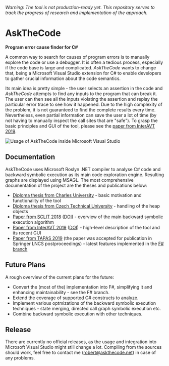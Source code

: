 *Warning: The tool is not production-ready yet.
This repository serves to track the progress of research and implementation of the approach.*

# AskTheCode

**Program error cause finder for C#**

A common way to search for causes of program errors is to manually explore the code or use a debugger.
It is often a tedious process, especially if the code base is large and complicated.
*AskTheCode* wants to change that, being a Microsoft Visual Studio extension for C# to enable developers to gather crucial information about the code semantics.

Its main idea is pretty simple - the user selects an assertion in the code and *AskTheCode* attempts to find any inputs to the program that can break it.
The user can then see all the inputs violating the assertion and replay the particular error trace to see how it happened.
Due to the high complexity of the problem, it is not guaranteed to find the complete results every time.
Nevertheless, even partial information can save the user a lot of time (by not having to manually inspect the call sites that are "safe").
To grasp the basic principles and GUI of the tool, please see the [paper from InterAVT 2019](https://github.com/roberthusak/AskTheCode/raw/master/docs/InterAVT_2019_paper.pdf).

![Usage of AskTheCode inside Microsoft Visual Studio](https://github.com/roberthusak/AskTheCode/raw/master/docs/gui.png)

## Documentation

AskTheCode uses Microsoft Roslyn .NET compiler to analyse C# code and backward symbolic execution as its main code exploration engine.
Resulting graphs are displayed using MSAGL.
The most comprehensive documentation of the project are the theses and publications below:

- [Diploma thesis from Charles University](https://github.com/roberthusak/AskTheCode/raw/master/docs/CUNI_DiplomaThesis.pdf) - basic motivation and functionality of the tool
- [Diploma thesis from Czech Technical University](https://github.com/roberthusak/AskTheCode/raw/master/docs/CTU_DiplomaThesis.pdf) - handling of the heap objects
- [Paper from SCLIT 2018](https://github.com/roberthusak/AskTheCode/raw/master/docs/SCLIT_2018_paper.pdf) ([DOI](https://doi.org/10.1063/1.5114357)) - overview of the main backward symbolic execution algorithm
- [Paper from InterAVT 2019](https://github.com/roberthusak/AskTheCode/raw/master/docs/InterAVT_2019_paper.pdf) ([DOI](https://doi.org/10.14279/tuj.eceasst.77.1109)) - high-level description of the tool and its recent GUI
- [Paper from TAPAS 2019](https://github.com/roberthusak/AskTheCode/raw/master/docs/TAPAS_2019_paper.pdf) (the paper was accepted for publication in Springer LNCS postproceedings) - latest features implemented in the [F# branch](https://github.com/roberthusak/AskTheCode/tree/dev/fsharp)

## Future Plans

A rough overview of the current plans for the future:

- Convert the (most of the) implementation into F#, simplifying it and enhancing maintainability - see the F# branch.
- Extend the coverage of supported C# constructs to analyze.
- Implement various optmizations of the backward symbolic execution techniques - state merging, directed call graph symbolic execution etc.
- Combine backward symbolic execution with other techniques.

## Release

There are currently no official releases, as the usage and integration into Microsoft Visual Studio might still change a lot.
Compiling from the sources should work, feel free to contact me (robert@askthecode.net) in case of any problems.
